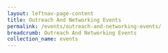 ```yaml
---
layout: leftnav-page-content
title: Outreach And Networking Events
permalink: /events/outreach-and-networking-events/
breadcrumb: Outreach And Networking Events
collection_name: events
---
```

